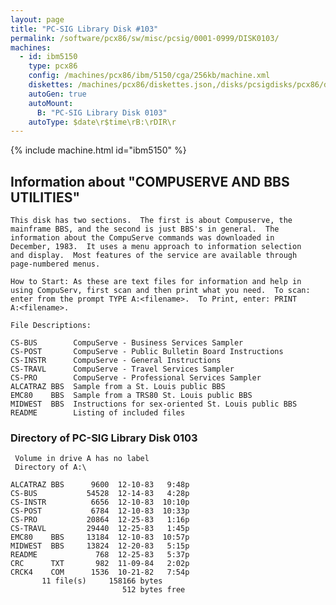 ```yaml
---
layout: page
title: "PC-SIG Library Disk #103"
permalink: /software/pcx86/sw/misc/pcsig/0001-0999/DISK0103/
machines:
  - id: ibm5150
    type: pcx86
    config: /machines/pcx86/ibm/5150/cga/256kb/machine.xml
    diskettes: /machines/pcx86/diskettes.json,/disks/pcsigdisks/pcx86/diskettes.json
    autoGen: true
    autoMount:
      B: "PC-SIG Library Disk 0103"
    autoType: $date\r$time\rB:\rDIR\r
---
```


{% include machine.html id="ibm5150" %}

## Information about "COMPUSERVE AND BBS UTILITIES"

    This disk has two sections.  The first is about Compuserve, the
    mainframe BBS, and the second is just BBS's in general.  The
    information about the CompuServe commands was downloaded in
    December, 1983.  It uses a menu approach to information selection
    and display.  Most features of the service are available through
    page-numbered menus.
    
    How to Start: As these are text files for information and help in
    using CompuServ, first scan and then print what you need.  To scan:
    enter from the prompt TYPE A:<filename>.  To Print, enter: PRINT
    A:<filename>.
    
    File Descriptions:
    
    CS-BUS        CompuServe - Business Services Sampler
    CS-POST       CompuServe - Public Bulletin Board Instructions
    CS-INSTR      CompuServe - General Instructions
    CS-TRAVL      CompuServe - Travel Services Sampler
    CS-PRO        CompuServe - Professional Services Sampler
    ALCATRAZ BBS  Sample from a St. Louis public BBS
    EMC80    BBS  Sample from a TRS80 St. Louis public BBS
    MIDWEST  BBS  Instructions for sex-oriented St. Louis public BBS
    README        Listing of included files

### Directory of PC-SIG Library Disk 0103

     Volume in drive A has no label
     Directory of A:\

    ALCATRAZ BBS      9600  12-10-83   9:48p
    CS-BUS           54528  12-14-83   4:28p
    CS-INSTR          6656  12-10-83  10:10p
    CS-POST           6784  12-10-83  10:33p
    CS-PRO           20864  12-25-83   1:16p
    CS-TRAVL         29440  12-25-83   1:45p
    EMC80    BBS     13184  12-10-83  10:57p
    MIDWEST  BBS     13824  12-20-83   5:15p
    README             768  12-25-83   5:37p
    CRC      TXT       982  11-09-84   2:02p
    CRCK4    COM      1536  10-21-82   7:54p
           11 file(s)     158166 bytes
                             512 bytes free
